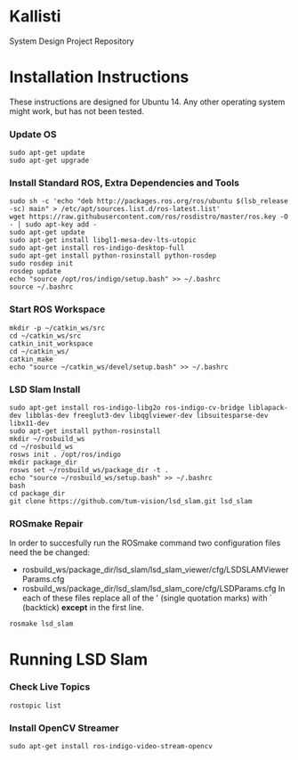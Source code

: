 # Kallisti
System Design Project Repository

# Installation Instructions
These instructions are designed for Ubuntu 14. Any other operating system might work, but has not been tested.
### Update OS
~~~~
sudo apt-get update
sudo apt-get upgrade
~~~~
### Install Standard ROS, Extra Dependencies and Tools
~~~~
sudo sh -c 'echo "deb http://packages.ros.org/ros/ubuntu $(lsb_release -sc) main" > /etc/apt/sources.list.d/ros-latest.list'
wget https://raw.githubusercontent.com/ros/rosdistro/master/ros.key -O - | sudo apt-key add -
sudo apt-get update
sudo apt-get install libgl1-mesa-dev-lts-utopic
sudo apt-get install ros-indigo-desktop-full 
sudo apt-get install python-rosinstall python-rosdep 
sudo rosdep init
rosdep update 
echo "source /opt/ros/indigo/setup.bash" >> ~/.bashrc
source ~/.bashrc
~~~~
### Start ROS Workspace
~~~~
mkdir -p ~/catkin_ws/src 
cd ~/catkin_ws/src 
catkin_init_workspace 
cd ~/catkin_ws/ 
catkin_make
echo "source ~/catkin_ws/devel/setup.bash" >> ~/.bashrc
~~~~
### LSD Slam Install
~~~~
sudo apt-get install ros-indigo-libg2o ros-indigo-cv-bridge liblapack-dev libblas-dev freeglut3-dev libqglviewer-dev libsuitesparse-dev libx11-dev
sudo apt-get install python-rosinstall
mkdir ~/rosbuild_ws
cd ~/rosbuild_ws
rosws init . /opt/ros/indigo
mkdir package_dir
rosws set ~/rosbuild_ws/package_dir -t .
echo "source ~/rosbuild_ws/setup.bash" >> ~/.bashrc
bash
cd package_dir
git clone https://github.com/tum-vision/lsd_slam.git lsd_slam
~~~~
### ROSmake Repair
In order to succesfully run the ROSmake command two configuration files need the be changed:
* rosbuild_ws/package_dir/lsd_slam/lsd_slam_viewer/cfg/LSDSLAMViewerParams.cfg
* rosbuild_ws/package_dir/lsd_slam/lsd_slam_core/cfg/LSDParams.cfg
In each of these files replace all of the ' (single quotation marks) with \` (backtick) **except** in the first line.
~~~~
rosmake lsd_slam
~~~~

# Running LSD Slam
### Check Live Topics
~~~~
rostopic list
~~~~
### Install OpenCV Streamer
~~~~
sudo apt-get install ros-indigo-video-stream-opencv
~~~~
